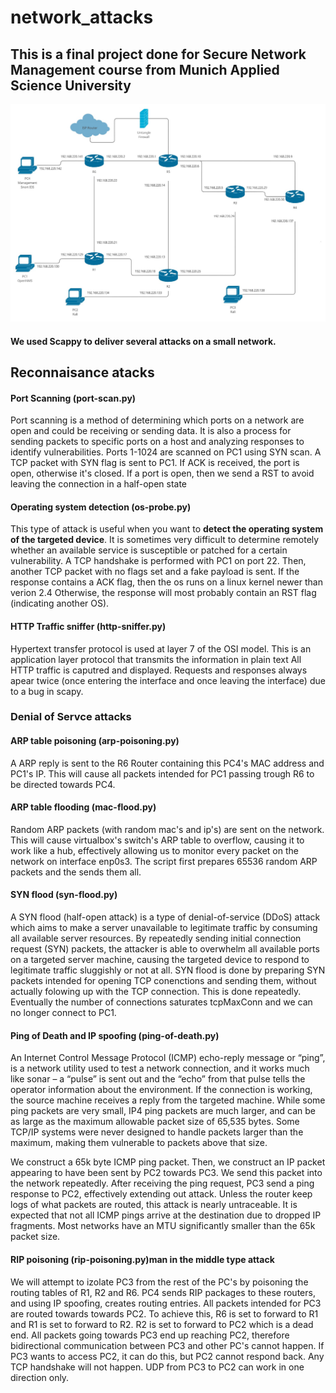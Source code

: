 # network_attacks

## This is a final project done for Secure Network Management course from Munich Applied Science University
![alt text](https://github.com/julioernest/network_attacks/blob/main/network.jpeg)
#### We used Scappy to deliver several attacks on a small network.

## **Reconnaisance atacks**

#### Port Scanning (port-scan.py)
Port scanning is a method of determining which ports on a network are open and could be receiving or sending data. It is also a process for sending packets to specific ports on a host and analyzing responses to identify vulnerabilities. 
Ports 1-1024 are scanned on PC1 using SYN scan.
A TCP packet with SYN flag is sent to PC1. If ACK is received, the port is open, otherwise it's closed.
If a port is open, then we send a RST to avoid leaving the connection in a half-open state

#### Operating system detection (os-probe.py)
This type of attack is useful when you want to **detect the operating system of the targeted device**. It is sometimes very difficult to determine remotely whether an available service is susceptible or patched for a certain vulnerability.
A TCP handshake is performed with PC1 on port 22. Then, another TCP packet with no flags set and a fake payload is sent.
If the response contains a ACK flag, then the os runs on a linux kernel newer than verion 2.4
Otherwise, the response will most probably contain an RST flag (indicating another OS).

#### HTTP Traffic sniffer (http-sniffer.py)
Hypertext transfer protocol is used at layer 7 of the OSI model. This is an application layer protocol that transmits the information in plain text
All HTTP traffic is caputred and displayed.
Requests and responses always apear twice (once entering the interface and once leaving the interface) due to a bug in scapy.

### Denial of Servce attacks

#### ARP table poisoning (arp-poisoning.py)
A ARP reply is sent to the R6 Router containing this PC4's MAC address and PC1's IP.
This will cause all packets intended for PC1 passing trough R6 to be directed towards PC4.

#### ARP table flooding (mac-flood.py)
Random ARP packets (with random mac's and ip's) are sent on the network. This will cause virtualbox's switch's ARP table to overflow, causing it to work like a hub, effectively allowing us to monitor every packet on the network on interface enp0s3.
The script first prepares 65536 random ARP packets and the sends them all.

#### SYN flood (syn-flood.py)
A SYN flood (half-open attack) is a type of denial-of-service (DDoS) attack which aims to make a server unavailable to legitimate traffic by consuming all available server resources. By repeatedly sending initial connection request (SYN) packets, the attacker is able to overwhelm all available ports on a targeted server machine, causing the targeted device to respond to legitimate traffic sluggishly or not at all.
SYN flood is done by preparing SYN packets intended for opening TCP conenctions and sending them, without actually folowing up with the TCP connection. This is done repeatedly. Eventually the number of connections saturates tcpMaxConn and we can no longer connect to PC1.

#### Ping of Death and IP spoofing (ping-of-death.py)
An Internet Control Message Protocol (ICMP) echo-reply message or “ping”, is a network utility used to test a network connection, and it works much like sonar – a “pulse” is sent out and the “echo” from that pulse tells the operator information about the environment. If the connection is working, the source machine receives a reply from the targeted machine.
While some ping packets are very small, IP4 ping packets are much larger, and can be as large as the maximum allowable packet size of 65,535 bytes. Some TCP/IP systems were never designed to handle packets larger than the maximum, making them vulnerable to packets above that size.

We construct a 65k byte ICMP ping packet.
Then, we construct an IP packet appearing to have been sent by PC2 towards PC3. We send this packet into the network repeatedly.
After receiving the ping request, PC3 send a ping response to PC2, effectively extending out attack. Unless the router keep logs of what packets are routed, this attack is nearly untraceable.
It is expected that not all ICMP pings arrive at the destination due to dropped IP fragments. Most networks have an MTU significantly smaller than the 65k packet size.

#### RIP poisoning (rip-poisoning.py)**man in the middle type attack**
We will attempt to izolate PC3 from the rest of the PC's by poisoning the routing tables of R1, R2 and R6.
PC4 sends RIP packages to these routers, and using IP spoofing, creates routing entries. All packets intended for PC3 are routed towards towards PC2. To achieve this, R6 is set to forward to R1 and R1 is set to forward to R2. R2 is set to forward to PC2 which is a dead end.
All packets going towards PC3 end up reaching PC2, therefore bidirectional communication between PC3 and other PC's cannot happen. If PC3 wants to access PC2, it can do this, but PC2 cannot respond back.
Any TCP handshake will not happen. UDP from PC3 to PC2 can work in one direction only.
